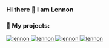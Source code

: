 ### Hi there 👋 I am Lennon

<!--
**1enn0n/1enn0n** is a ✨ _special_ ✨ repository because its `README.md` (this file) appears on your GitHub profile.

Here are some ideas to get you started:

- 🔭 I’m currently working on ...
- 🌱 I’m currently learning ...
- 👯 I’m looking to collaborate on ...
- 🤔 I’m looking for help with ...
- 💬 Ask me about ...
- 📫 How to reach me: ...
- 😄 Pronouns: ...
- ⚡ Fun fact: ...
-->

<h3 align="left">🚀 My projects:</h3>

<p align="left">
     <a align="left" href="https://github.com/Kaikiat1126/Film-Community" target="_blank" >
        <img src="https://github-readme-stats.vercel.app/api/pin?username=Kaikiat1126&repo=Film-Community" alt="lennon" />
    </a>  
  <a align="left" href="https://github.com/yuenci/PenBot" target="_blank" >
        <img src="https://github-readme-stats.vercel.app/api/pin?username=yuenci&repo=PenBot" alt="lennon" />
    </a> 
  <a align="left" href="https://github.com/Kaikiat1126/CSharp-Laptop-Service-Repair-System" target="_blank" >
        <img src="https://github-readme-stats.vercel.app/api/pin?username=Kaikiat1126&repo=CSharp-Laptop-Service-Repair-System" alt="lennon" />
    </a> 
  <a align="left" href="https://github.com/marcofernandioo/car-rental" target="_blank" >
        <img src="https://github-readme-stats.vercel.app/api/pin?username=marcofernandioo&repo=car-rental" alt="lennon" />
    </a> 
</p>
